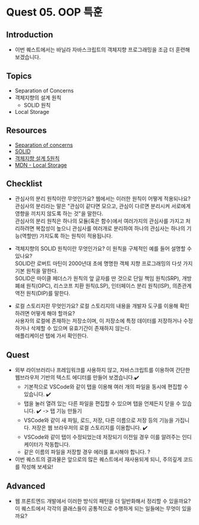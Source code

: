 # Quest 05. OOP 특훈

## Introduction

- 이번 퀘스트에서는 바닐라 자바스크립트의 객체지향 프로그래밍을 조금 더 훈련해 보겠습니다.

## Topics

- Separation of Concerns
- 객체지향의 설계 원칙
  - SOLID 원칙
- Local Storage

## Resources

- [Separation of concerns](https://jonbellah.com/articles/separation-of-concerns/)
- [SOLID](https://en.wikipedia.org/wiki/SOLID)
- [객체지향 설계 5원칙](https://webdoli.tistory.com/210)
- [MDN - Local Storage](https://developer.mozilla.org/ko/docs/Web/API/Window/localStorage)

## Checklist

- 관심사의 분리 원칙이란 무엇인가요? 웹에서는 이러한 원칙이 어떻게 적용되나요?  
  관심사의 분리라는 말은 "관심이 같다면 모으고, 관심이 다르면 분리시켜 서로에게 영향을 끼치지 않도록 하는 것"을 말한다.  
  관심사의 분리 원칙은 하나의 모듈(혹은 함수)에서 여러가지의 관심사를 가지고 처리하려면 복잡성이 높으니 관심사를 여러개로 분리하여 하나의 관심사는 하나의 기능(역할만) 가지도록 하는 원칙이 적용됩니다.

- 객체지향의 SOLID 원칙이란 무엇인가요? 이 원칙을 구체적인 예를 들어 설명할 수 있나요?  
  SOLID란 로버트 마틴이 2000년대 초에 명명한 객체 지향 프로그래밍의 다섯 가지 기본 원칙을 말한다.  
  SOLID은 마이클 페더스가 원칙의 앞 글자를 딴 것으로 단일 책임 원칙(SRP), 개방 폐쇄 원칙(OPC), 리스코프 치환 원칙(LSP), 인터페이스 분리 원칙(ISP), 의존관계 역전 원칙(DIP)를 말한다.

- 로컬 스토리지란 무엇인가요? 로컬 스토리지의 내용을 개발자 도구를 이용해 확인하려면 어떻게 해야 할까요?  
  사용자의 로컬에 존재하는 저장소이며, 이 저장소에 특정 데이터를 저장하거나 수정하거나 삭제할 수 있으며 유효기간이 존재하지 않는다.  
  애플리케이션 탭에 가서 확인한다.

## Quest

- 외부 라이브러리나 프레임워크를 사용하지 않고, 자바스크립트를 이용하여 간단한 웹브라우저 기반의 텍스트 에디터를 만들어 보겠습니다.✔️
  - 기본적으로 VSCode와 같이 탭을 이용해 여러 개의 파일을 동시에 편집할 수 있습니다. ✔️
  - 탭을 눌러 열려 있는 다른 파일을 편집할 수 있으며 탭을 언제든지 닫을 수 있습니다. ✔️ -> 탭 기능 만들기
  - VSCode와 같이 새 파일, 로드, 저장, 다른 이름으로 저장 등의 기능을 가집니다. 저장은 웹 브라우저의 로컬 스토리지를 이용합니다. ✔️
  - VSCode와 같이 탭이 수정되었는데 저장되기 이전일 경우 이를 알려주는 인디케이터가 작동합니다.
  - 같은 이름의 파일을 저장할 경우 에러를 표시해야 합니다. ?
- 이번 퀘스트의 결과물은 앞으로의 많은 퀘스트에서 재사용되게 되니, 주의깊게 코드를 작성해 보세요!

## Advanced

- 웹 프론트엔드 개발에서 이러한 방식의 패턴을 더 일반화해서 정리할 수 있을까요? 이 퀘스트에서 각각의 클래스들이 공통적으로 수행하게 되는 일들에는 무엇이 있을까요?
